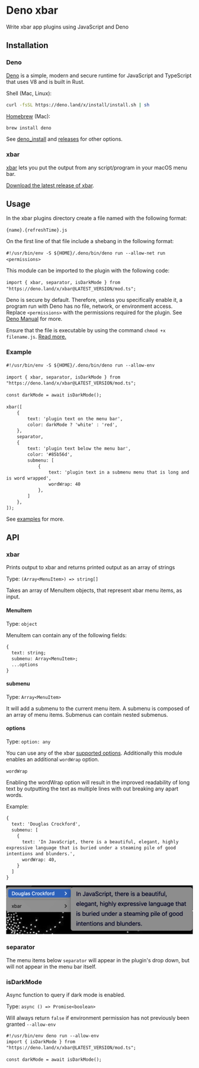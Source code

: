 # Deno xbar

Write xbar app plugins using JavaScript and Deno

## Installation

### Deno

[Deno](https://github.com/denoland/deno) is a simple, modern and secure runtime
for JavaScript and TypeScript that uses V8 and is built in Rust.

Shell (Mac, Linux):

```sh
curl -fsSL https://deno.land/x/install/install.sh | sh
```

[Homebrew](https://formulae.brew.sh/formula/deno) (Mac):

```sh
brew install deno
```

See
[deno_install](https://github.com/denoland/deno_install/blob/master/README.md)
and [releases](https://github.com/denoland/deno/releases) for other options.

### xbar

[xbar](https://github.com/matryer/xbar) lets you put the output from any
script/program in your macOS menu bar.

[Download the latest release of xbar](https://github.com/matryer/xbar/releases).

## Usage

In the xbar plugins directory create a file named with the following format:

`{name}.{refreshTime}.js`

On the first line of that file include a shebang in the following format:

`#!/usr/bin/env -S ${HOME}/.deno/bin/deno run --allow-net run <permissions>`

This module can be imported to the plugin with the following code:

`import { xbar, separator, isDarkMode } from "https://deno.land/x/xbar@LATEST_VERSION/mod.ts";`

Deno is secure by default. Therefore, unless you specifically enable it, a
program run with Deno has no file, network, or environment access. Replace
`<permissions>` with the permissions required for the plugin. See
[Deno Manual](https://deno.land/manual/getting_started/permissions) for more.

Ensure that the file is executable by using the command `chmod +x filename.js`.
[Read more.](https://github.com/matryer/xbar#installing-plugins)

### Example

```
#!/usr/bin/env -S ${HOME}/.deno/bin/deno run --allow-env

import { xbar, separator, isDarkMode } from "https://deno.land/x/xbar@LATEST_VERSION/mod.ts";

const darkMode = await isDarkMode(); 

xbar([
	{
		text: 'plugin text on the menu bar',
		color: darkMode ? 'white' : 'red',
	},
	separator,
	{
		text: 'plugin text below the menu bar',
		color: '#85b56d',
		submenu: [
			{
				text: 'plugin text in a submenu menu that is long and is word wrapped',
				wordWrap: 40
			},
		]
	},
]);
```

See [examples](/examples) for more.

## API

### xbar

Prints output to xbar and returns printed output as an array of strings

Type: `(Array<MenuItem>) => string[]`

Takes an array of MenuItem objects, that represent xbar menu items, as input.

#### MenuItem

Type: `object`

MenuItem can contain any of the following fields:

```
{
  text: string;
  submenu: Array<MenuItem>;
  ...options
}
```

#### submenu

Type: `Array<MenuItem>`

It will add a submenu to the current menu item. A submenu is composed of an
array of menu items. Submenus can contain nested submenus.

#### options

Type: `option: any`

You can use any of the xbar
[supported options](https://github.com/matryer/xbar-plugins/blob/main/CONTRIBUTING.md#plugin-api).
Additionally this module enables an additional `wordWrap` option.

`wordWrap`

Enabling the wordWrap option will result in the improved readability of long
text by outputting the text as multiple lines with out breaking any apart words.

Example:

```
{
  text: 'Douglas Crockford',
  submenu: [
    {
      text: 'In JavaScript, there is a beautiful, elegant, highly expressive language that is buried under a steaming pile of good intentions and blunders.',
      wordWrap: 40,
    }
  ]
}
```

![' '](https://github.com/theogainey/deno-xbar/blob/main/wordWrapExample.png)

### separator

The menu items below `separator` will appear in the plugin's drop down, but will
not appear in the menu bar itself.

### isDarkMode

Async function to query if dark mode is enabled.

Type: `async () => Promise<boolean>`

Will always return `false` if environment permission has not previously been
granted `--allow-env`

```
#!/usr/bin/env deno run --allow-env
import { isDarkMode } from "https://deno.land/x/xbar@LATEST_VERSION/mod.ts";

const darkMode = await isDarkMode();
```
